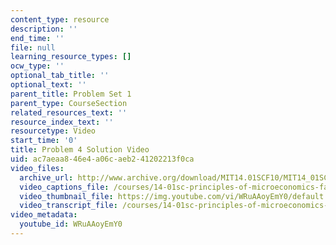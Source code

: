 ```yaml
---
content_type: resource
description: ''
end_time: ''
file: null
learning_resource_types: []
ocw_type: ''
optional_tab_title: ''
optional_text: ''
parent_title: Problem Set 1
parent_type: CourseSection
related_resources_text: ''
resource_index_text: ''
resourcetype: Video
start_time: '0'
title: Problem 4 Solution Video
uid: ac7aeaa8-46e4-a06c-aeb2-41202213f0ca
video_files:
  archive_url: http://www.archive.org/download/MIT14.01SCF10/MIT14_01SCF10_problem_1-4_300k.mp4
  video_captions_file: /courses/14-01sc-principles-of-microeconomics-fall-2011/60078854fbe25c9c8d3e835a762ae510_WRuAAoyEmY0.vtt
  video_thumbnail_file: https://img.youtube.com/vi/WRuAAoyEmY0/default.jpg
  video_transcript_file: /courses/14-01sc-principles-of-microeconomics-fall-2011/75bcc24b73e9966dc0a8524ac2ba4972_WRuAAoyEmY0.pdf
video_metadata:
  youtube_id: WRuAAoyEmY0
---
```

